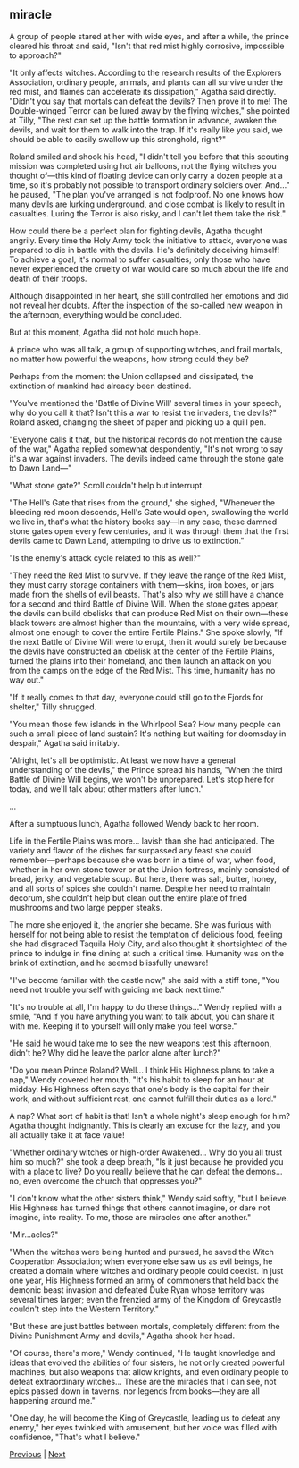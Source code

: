 ## miracle
A group of people stared at her with wide eyes, and after a while, the prince cleared his throat and said, "Isn't that red mist highly corrosive, impossible to approach?"



"It only affects witches. According to the research results of the Explorers Association, ordinary people, animals, and plants can all survive under the red mist, and flames can accelerate its dissipation," Agatha said directly. "Didn't you say that mortals can defeat the devils? Then prove it to me! The Double-winged Terror can be lured away by the flying witches," she pointed at Tilly, "The rest can set up the battle formation in advance, awaken the devils, and wait for them to walk into the trap. If it's really like you said, we should be able to easily swallow up this stronghold, right?"



Roland smiled and shook his head, "I didn't tell you before that this scouting mission was completed using hot air balloons, not the flying witches you thought of—this kind of floating device can only carry a dozen people at a time, so it's probably not possible to transport ordinary soldiers over. And..." he paused, "The plan you've arranged is not foolproof. No one knows how many devils are lurking underground, and close combat is likely to result in casualties. Luring the Terror is also risky, and I can't let them take the risk."



How could there be a perfect plan for fighting devils, Agatha thought angrily. Every time the Holy Army took the initiative to attack, everyone was prepared to die in battle with the devils. He's definitely deceiving himself! To achieve a goal, it's normal to suffer casualties; only those who have never experienced the cruelty of war would care so much about the life and death of their troops.



Although disappointed in her heart, she still controlled her emotions and did not reveal her doubts. After the inspection of the so-called new weapon in the afternoon, everything would be concluded.



But at this moment, Agatha did not hold much hope.



A prince who was all talk, a group of supporting witches, and frail mortals, no matter how powerful the weapons, how strong could they be?



Perhaps from the moment the Union collapsed and dissipated, the extinction of mankind had already been destined.



"You've mentioned the 'Battle of Divine Will' several times in your speech, why do you call it that? Isn't this a war to resist the invaders, the devils?" Roland asked, changing the sheet of paper and picking up a quill pen.



"Everyone calls it that, but the historical records do not mention the cause of the war," Agatha replied somewhat despondently, "It's not wrong to say it's a war against invaders. The devils indeed came through the stone gate to Dawn Land—"

"What stone gate?" Scroll couldn't help but interrupt.

"The Hell's Gate that rises from the ground," she sighed, "Whenever the bleeding red moon descends, Hell's Gate would open, swallowing the world we live in, that's what the history books say—In any case, these damned stone gates open every few centuries, and it was through them that the first devils came to Dawn Land, attempting to drive us to extinction."

"Is the enemy's attack cycle related to this as well?"

"They need the Red Mist to survive. If they leave the range of the Red Mist, they must carry storage containers with them—skins, iron boxes, or jars made from the shells of evil beasts. That's also why we still have a chance for a second and third Battle of Divine Will. When the stone gates appear, the devils can build obelisks that can produce Red Mist on their own—these black towers are almost higher than the mountains, with a very wide spread, almost one enough to cover the entire Fertile Plains." She spoke slowly, "If the next Battle of Divine Will were to erupt, then it would surely be because the devils have constructed an obelisk at the center of the Fertile Plains, turned the plains into their homeland, and then launch an attack on you from the camps on the edge of the Red Mist. This time, humanity has no way out."

"If it really comes to that day, everyone could still go to the Fjords for shelter," Tilly shrugged.

"You mean those few islands in the Whirlpool Sea? How many people can such a small piece of land sustain? It's nothing but waiting for doomsday in despair," Agatha said irritably.

"Alright, let's all be optimistic. At least we now have a general understanding of the devils," the Prince spread his hands, "When the third Battle of Divine Will begins, we won't be unprepared. Let's stop here for today, and we'll talk about other matters after lunch."

...



After a sumptuous lunch, Agatha followed Wendy back to her room.

Life in the Fertile Plains was more... lavish than she had anticipated. The variety and flavor of the dishes far surpassed any feast she could remember—perhaps because she was born in a time of war, when food, whether in her own stone tower or at the Union fortress, mainly consisted of bread, jerky, and vegetable soup. But here, there was salt, butter, honey, and all sorts of spices she couldn't name. Despite her need to maintain decorum, she couldn't help but clean out the entire plate of fried mushrooms and two large pepper steaks.

The more she enjoyed it, the angrier she became. She was furious with herself for not being able to resist the temptation of delicious food, feeling she had disgraced Taquila Holy City, and also thought it shortsighted of the prince to indulge in fine dining at such a critical time. Humanity was on the brink of extinction, and he seemed blissfully unaware!

"I've become familiar with the castle now," she said with a stiff tone, "You need not trouble yourself with guiding me back next time."

"It's no trouble at all, I'm happy to do these things..." Wendy replied with a smile, "And if you have anything you want to talk about, you can share it with me. Keeping it to yourself will only make you feel worse."

"He said he would take me to see the new weapons test this afternoon, didn't he? Why did he leave the parlor alone after lunch?"

"Do you mean Prince Roland? Well... I think His Highness plans to take a nap," Wendy covered her mouth, "It's his habit to sleep for an hour at midday. His Highness often says that one's body is the capital for their work, and without sufficient rest, one cannot fulfill their duties as a lord."

A nap? What sort of habit is that! Isn't a whole night's sleep enough for him? Agatha thought indignantly. This is clearly an excuse for the lazy, and you all actually take it at face value!

"Whether ordinary witches or high-order Awakened... Why do you all trust him so much?" she took a deep breath, "Is it just because he provided you with a place to live? Do you really believe that he can defeat the demons... no, even overcome the church that oppresses you?"



"I don't know what the other sisters think," Wendy said softly, "but I believe. His Highness has turned things that others cannot imagine, or dare not imagine, into reality. To me, those are miracles one after another."

"Mir...acles?"

"When the witches were being hunted and pursued, he saved the Witch Cooperation Association; when everyone else saw us as evil beings, he created a domain where witches and ordinary people could coexist. In just one year, His Highness formed an army of commoners that held back the demonic beast invasion and defeated Duke Ryan whose territory was several times larger; even the frenzied army of the Kingdom of Greycastle couldn't step into the Western Territory."

"But these are just battles between mortals, completely different from the Divine Punishment Army and devils," Agatha shook her head.

"Of course, there's more," Wendy continued, "He taught knowledge and ideas that evolved the abilities of four sisters, he not only created powerful machines, but also weapons that allow knights, and even ordinary people to defeat extraordinary witches... These are the miracles that I can see, not epics passed down in taverns, nor legends from books—they are all happening around me."

"One day, he will become the King of Greycastle, leading us to defeat any enemy," her eyes twinkled with amusement, but her voice was filled with confidence, "That's what I believe."





[Previous](CH0354.md) | [Next](CH0356.md)
